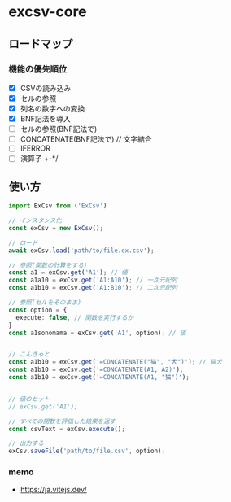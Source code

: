# excsv-core

## ロードマップ

### 機能の優先順位

- [x] CSVの読み込み
- [x] セルの参照
- [x] 列名の数字への変換
- [x] BNF記法を導入
- [ ] セルの参照(BNF記法で)
- [ ] CONCATENATE(BNF記法で) // 文字結合
- [ ] IFERROR
- [ ] 演算子 +-*/

## 使い方

```ts
import ExCsv from ('ExCsv')

// インスタンス化
const exCsv = new ExCsv();

// ロード
await exCsv.load('path/to/file.ex.csv');

// 参照(関数の計算をする)
const a1 = exCsv.get('A1'); // 値
const a1a10 = exCsv.get('A1:A10'); // 一次元配列
const a1b10 = exCsv.get('A1:B10'); // 二次元配列

// 参照(セルをそのまま)
const option = {
  execute: false, // 関数を実行するか
}
const a1sonomama = exCsv.get('A1', option); // 値


// こんきゃと
const a1b10 = exCsv.get('=CONCATENATE("猫", "犬")'); // 猫犬
const a1b10 = exCsv.get('=CONCATENATE(A1, A2)');
const a1b10 = exCsv.get('=CONCATENATE(A1, "猫")');


// 値のセット
// exCsv.get('A1');

// すべての関数を評価した結果を返す
const csvText = exCsv.execute();

// 出力する
exCsv.saveFile('path/to/file.csv', option);
```

### memo

- <https://ja.vitejs.dev/>
